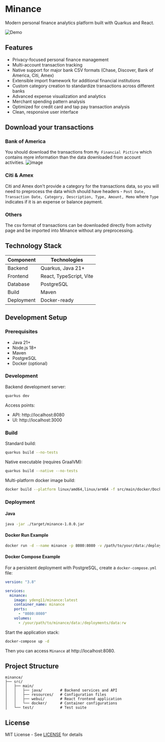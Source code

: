 # Minance

Modern personal finance analytics platform built with Quarkus and React.

![Demo](https://github.com/user-attachments/assets/bfd0d669-e2b8-484e-a9c7-5f1301d9481b)

## Features

- Privacy-focused personal finance management
- Multi-account transaction tracking
- Native support for major bank CSV formats (Chase, Discover, Bank of America, Citi, Amex)
- Extensible import framework for additional financial institutions
- Custom category creation to standardize transactions across different banks
- Advanced expense visualization and analytics
- Merchant spending pattern analysis
- Optimized for credit card and tap pay transaction analysis
- Clean, responsive user interface

## Download your transactions

### Bank of America
You should download the transactions from `My Financial Pictire` which contains more information than the data downloaded from account activities.
![image](https://github.com/user-attachments/assets/ffdc3ab3-f994-4a92-bcc8-56ef088556e2)

### Citi & Amex
Citi and Amex don't provide a category for the transactions data, so you will need to preprocess the data which should have headers - `Post Date, Transaction Date, Category, Description, Type, Amount, Memo` where `Type` indicates if it is an expense or balance payment.

### Others
The csv format of transactions can be downloaded directly from activity page and be imported into Minance without any preprocessing.

## Technology Stack

| Component | Technologies |
|-----------|-------------|
| Backend   | Quarkus, Java 21+ |
| Frontend  | React, TypeScript, Vite |
| Database  | PostgreSQL |
| Build     | Maven |
| Deployment| Docker-ready |

## Development Setup

### Prerequisites

- Java 21+
- Node.js 18+
- Maven
- PostgreSQL
- Docker (optional)

### Development

Backend development server:
```bash
quarkus dev
```

Access points:
- API: http://localhost:8080
- UI: http://localhost:3000

### Build

Standard build:
```bash
quarkus build --no-tests
```

Native executable (requires GraalVM):
```bash
quarkus build --native --no-tests
```

Multi-platform docker image build:
```bash
docker build --platform linux/amd64,linux/arm64 -f src/main/docker/Dockerfile.jvm -t minance:latest .
```

### Deployment

#### Java
```bash
java -jar ./target/minance-1.0.0.jar
```

#### Docker Run Example
```bash
docker run -d --name minance -p 8080:8080 -v /path/to/your/data:/deployments/data:rw ydeng11/minance:latest
```

#### Docker Compose Example

For a persistent deployment with PostgreSQL, create a `docker-compose.yml` file:

```yaml
version: "3.8"

services:
  minance:
    image: ydeng11/minance:latest
    container_name: minance
    ports:
      - "8080:8080"
    volumes:
      - /your/path/to/minance/data:/deployments/data:rw
```

Start the application stack:

```bash
docker-compose up -d
```

Then you can access `Minance` at http://localhost:8080.

## Project Structure

```
minance/
├── src/
│   ├── main/
│   │   ├── java/        # Backend services and API
│   │   ├── resources/   # Configuration files
│   │   ├── webui/       # React frontend application
│   │   └── docker/      # Container configurations
│   └── test/            # Test suite
```

## License

MIT License - See [LICENSE](LICENSE) for details
